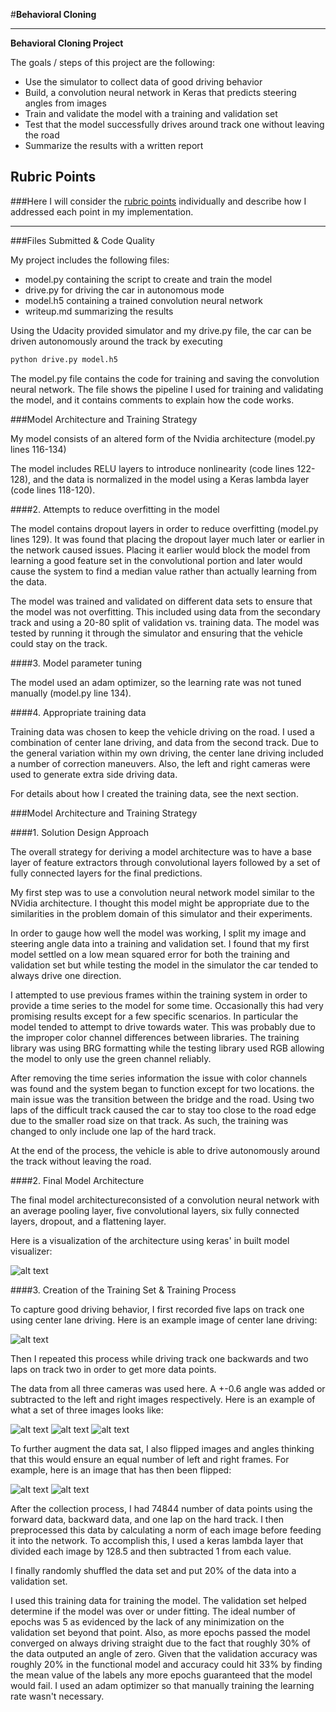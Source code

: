 #**Behavioral Cloning** 

---

**Behavioral Cloning Project**

The goals / steps of this project are the following:
* Use the simulator to collect data of good driving behavior
* Build, a convolution neural network in Keras that predicts steering angles from images
* Train and validate the model with a training and validation set
* Test that the model successfully drives around track one without leaving the road
* Summarize the results with a written report


[//]: # (Image References)

[image1]: ./examples/model.png "Model Visualization"
[image2]: ./examples/center_lane_example.jpg "Center Lane Driving"
[image3]: ./examples/left_training.jpg "Recovery Image"
[image4]: ./examples/center_training.jpg "Recovery Image"
[image5]: ./examples/right_training.jpg "Recovery Image"
[image6]: ./examples/training_small.jpg "Normal Image"
[image7]: ./examples/training_small_flipped.jpg "Flipped Image"

## Rubric Points
###Here I will consider the [rubric points](https://review.udacity.com/#!/rubrics/432/view) individually and describe how I addressed each point in my implementation.  

---
###Files Submitted & Code Quality

My project includes the following files:
* model.py containing the script to create and train the model
* drive.py for driving the car in autonomous mode
* model.h5 containing a trained convolution neural network 
* writeup.md summarizing the results

Using the Udacity provided simulator and my drive.py file, the car can be driven autonomously around the track by executing 
```sh
python drive.py model.h5
```

The model.py file contains the code for training and saving the convolution neural network. The file shows the pipeline I used for training and validating the model, and it contains comments to explain how the code works.

###Model Architecture and Training Strategy

My model consists of an altered form of the Nvidia architecture (model.py lines 116-134) 

The model includes RELU layers to introduce nonlinearity (code lines 122-128), and the data is normalized in the model using a Keras lambda layer (code lines 118-120). 

####2. Attempts to reduce overfitting in the model

The model contains dropout layers in order to reduce overfitting (model.py lines 129). It was found that placing the dropout layer much later or earlier in the network caused issues. Placing it earlier would block the model from learning a good feature set in the convolutional portion and later would cause the system to find a median value rather than actually learning from the data.

The model was trained and validated on different data sets to ensure that the model was not overfitting. This included using data from the secondary track and using a 20-80 split of validation vs. training data. The model was tested by running it through the simulator and ensuring that the vehicle could stay on the track.

####3. Model parameter tuning

The model used an adam optimizer, so the learning rate was not tuned manually (model.py line 134).

####4. Appropriate training data

Training data was chosen to keep the vehicle driving on the road. I used a combination of center lane driving, and data from the second track. Due to the general variation within my own driving, the center lane driving included a number of correction maneuvers. Also, the left and right cameras were used to generate extra side driving data.

For details about how I created the training data, see the next section. 

###Model Architecture and Training Strategy

####1. Solution Design Approach

The overall strategy for deriving a model architecture was to have a base layer of feature extractors through convolutional layers followed by a set of fully connected layers for the final predictions.

My first step was to use a convolution neural network model similar to the NVidia architecture. I thought this model might be appropriate due to the similarities in the problem domain of this simulator and their experiments.

In order to gauge how well the model was working, I split my image and steering angle data into a training and validation set. I found that my first model settled on a low mean squared error for both the training and validation set but while testing the model in the simulator the car tended to always drive one direction.

I attempted to use previous frames within the training system in order to provide a time series to the model for some time. Occasionally this had very promising results except for a few specific scenarios. In particular the model tended to attempt to drive towards water. This was probably due to the improper color channel differences between libraries. The training library was using BRG formatting while the testing library used RGB allowing the model to only use the green channel reliably.

After removing the time series information the issue with color channels was found and the system began to function except for two locations. the main issue was the transition between the bridge and the road. Using two laps of the difficult track caused the car to stay too close to the road edge due to the smaller road size on that track. As such, the training was changed to only include one lap of the hard track.

At the end of the process, the vehicle is able to drive autonomously around the track without leaving the road.

####2. Final Model Architecture

The final model architectureconsisted of a convolution neural network with an average pooling layer, five convolutional layers, six fully connected layers, dropout, and a flattening layer.

Here is a visualization of the architecture using keras' in built model visualizer:

![alt text][image1]

####3. Creation of the Training Set & Training Process

To capture good driving behavior, I first recorded five laps on track one using center lane driving. Here is an example image of center lane driving:

![alt text][image2]

Then I repeated this process while driving track one backwards and two laps on track two in order to get more data points.

The data from all three cameras was used here. A +-0.6 angle was added or subtracted to the left and right images respectively. Here is an example of what a set of three images looks like:

![alt text][image3]
![alt text][image4]
![alt text][image5]

To further augment the data sat, I also flipped images and angles thinking that this would ensure an equal number of left and right frames. For example, here is an image that has then been flipped:

![alt text][image6]
![alt text][image7]


After the collection process, I had 74844 number of data points using the forward data, backward data, and one lap on the hard track. I then preprocessed this data by calculating a norm of each image before feeding it into the network. To accomplish this, I used a keras lambda layer that divided each image by 128.5 and then subtracted 1 from each value.


I finally randomly shuffled the data set and put 20% of the data into a validation set. 

I used this training data for training the model. The validation set helped determine if the model was over or under fitting. The ideal number of epochs was 5 as evidenced by the lack of any minimization on the validation set beyond that point. Also, as more epochs passed the model converged on always driving straight due to the fact that roughly 30% of the data outputed an angle of zero. Given that the validation accuracy was roughly 20% in the functional model and accuracy could hit 33% by finding the mean value of the labels any more epochs guaranteed that the model would fail. I used an adam optimizer so that manually training the learning rate wasn't necessary.
